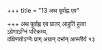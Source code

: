 +++
title = "13 अथ पूर्वाह्ण एव"

+++
अथ पूर्वाह्ण एव प्रातर् आहुतिं हुत्वा  
ऽग्रेणाऽग्निं परिक्रम्य,  
दक्षिणतोऽग्नेः प्राग् अग्रान् दर्भान् आस्तीर्य १३